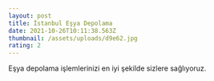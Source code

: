 ```yaml
---
layout: post
title: İstanbul Eşya Depolama
date: 2021-10-26T10:11:38.563Z
thumbnail: /assets/uploads/d9e62.jpg
rating: 2
---
```

Eşya depolama işlemlerinizi en iyi şekilde sizlere sağlıyoruz.